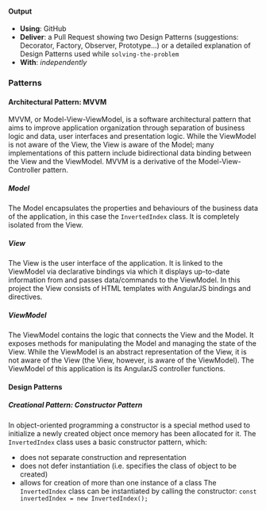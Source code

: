 #### Output
- **Using**: GitHub
- **Deliver**: a Pull Request showing two Design Patterns (suggestions: Decorator, Factory, Observer, Prototype...) or a detailed explanation of Design Patterns used while `solving-the-problem`
- **With**: *independently*

### Patterns

#### Architectural Pattern: MVVM
MVVM, or Model-View-ViewModel, is a software architectural pattern that aims to improve application organization through separation of business logic and data, user interfaces and presentation logic. While the ViewModel is not aware of the View, the View is aware of the Model; many implementations of this pattern include bidirectional data binding between the View and the ViewModel. MVVM is a derivative of the Model-View-Controller pattern.

##### Model
The Model encapsulates the properties and behaviours of the business data of the application, in this case the `InvertedIndex` class. It is completely isolated from the View.

##### View
The View is the user interface of the application. It is linked to the ViewModel via declarative bindings via which it displays up-to-date information from and passes data/commands to the ViewModel. In this project the View consists of HTML templates with AngularJS bindings and directives.

##### ViewModel
The ViewModel contains the logic that connects the View and the Model. It exposes methods for manipulating the Model and managing the state of the View. While the ViewModel is an abstract representation of the View, it is not aware of the View (the View, however, is aware of the ViewModel). The ViewModel of this application is its AngularJS controller functions.

#### Design Patterns

##### Creational Pattern: Constructor Pattern
In object-oriented programming a constructor is a special method used to initialize a newly created object once memory has been allocated for it. The `InvertedIndex` class uses a basic constructor pattern, which:
- does not separate construction and representation
- does not defer instantiation (i.e. specifies the class of object to be created)
- allows for creation of more than one instance of a class
The `InvertedIndex` class can be instantiated by calling the constructor:
```const invertedIndex = new InvertedIndex();```
